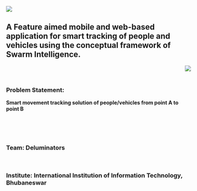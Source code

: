 <img src="https://github.com/deluminators/Diroy/blob/master/pictures/Diroy.jpeg">

## A Feature aimed mobile and web-based application for smart tracking of people and vehicles using the conceptual framework of Swarm Intelligence.

<img align="right" src="https://github.com/deluminators/Diroy/blob/master/pictures/Swarm.gif" />
<br /> <br />

### Problem Statement: 
**Smart movement tracking solution of people/vehicles from point A to point B**

<br />
<br />
<br />

### Team: Deluminators

<br />

### Institute: International Institution of Information Technology, Bhubaneswar
